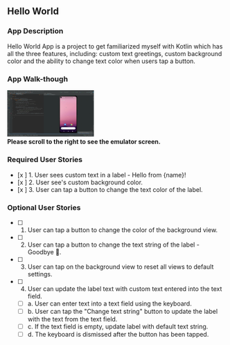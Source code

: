 ## Hello World

### App Description
Hello World App is a project to get familiarized myself with Kotlin which has all the three features, including: custom text greetings, custom background color and the ability to change text color when users tap a button.

### App Walk-though


<img src="https://github.com/olivia-tran/prework/blob/main/video_walkthrough.gif" width=200><br>
**Please scroll to the right to see the emulator screen.**

### Required User Stories
- [x ] 1. User sees custom text in a label - Hello from {name}!
- [x ] 2. User see's custom background color.
- [x ] 3. User can tap a button to change the text color of the label.

### Optional User Stories
- [ ] 1. User can tap a button to change the color of the background view.
- [ ] 2. User can tap a button to change the text string of the label - Goodbye 👋.
- [ ] 3. User can tap on the background view to reset all views to default settings.
- [ ] 4. User can update the label text with custom text entered into the text field.
   - [ ] a. User can enter text into a text field using the keyboard.
   - [ ] b. User can tap the "Change text string" button to update the label with the text from the text field.
   - [ ] c. If the text field is empty, update label with default text string.
   - [ ] d. The keyboard is dismissed after the button has been tapped.